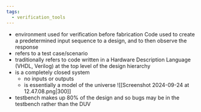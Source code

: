 ```yaml
---
tags:
  - verification_tools
---
```

- environment used for verification before fabrication
Code used to create a predetermined input sequence to a design, and to then observe the response
- refers to a test case/scenario
- traditionally refers to code written in a Hardware Description Language (VHDL, Verilog) at the top level of the design hierarchy
- is a completely closed system
	- no inputs or outputs
	- is essentially a model of the universe
![[Screenshot 2024-09-24 at 12.47.08.png|300]]
- testbench makes up 80% of the design and so bugs may be in the testbench rather than the DUV